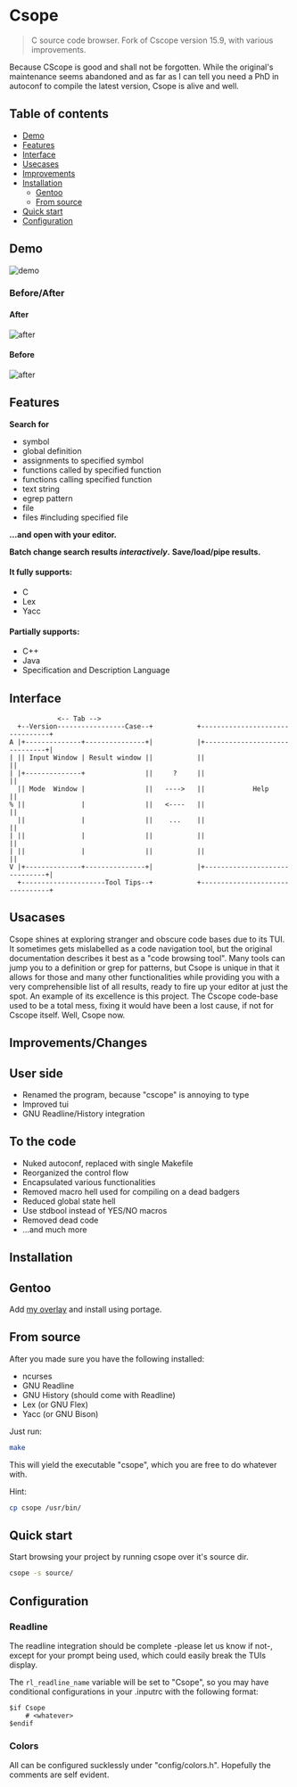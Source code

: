 # Csope
> C source code browser.
> Fork of Cscope version 15.9, with various improvements.

Because CScope is good and shall not be forgotten.
While the original's maintenance seems abandoned and
as far as I can tell you need a PhD in autoconf to compile the latest version,
Csope is alive and well.

## Table of contents
- [Demo](#demo)
- [Features](#features)
- [Interface](#interface)
- [Usecases](#usecases)
- [Improvements](#improvements)
- [Installation](#installation)
  - [Gentoo](#gentoo)
  - [From source](#from-source)
- [Quick start](#quick-start)
- [Configuration](#Configuration)

## Demo
![demo](documentation/csope.GIF)

### Before/After
#### After
![after](documentation/after.jpg)
#### Before
![after](documentation/before.jpg)

## Features

**Search for**
 + symbol
 + global definition
 + assignments to specified symbol
 + functions called by specified function
 + functions calling specified function
 + text string
 + egrep pattern
 + file
 + files #including specified file

**...and open with your editor.**

**Batch change search results _interactively_.**
**Save/load/pipe results.**

#### It fully supports:
 + C
 + Lex
 + Yacc
#### Partially supports:
 + C++
 + Java
 + Specification and Description Language

## Interface
	            <-- Tab -->
	  +--Version-----------------Case--+           +--------------------------------+
	A |+--------------+---------------+|           |+------------------------------+|
	| || Input Window | Result window ||           ||                              ||
	| |+--------------+               ||     ?     ||                              ||
	  || Mode  Window |               ||   ---->   ||            Help              ||
	% ||              |               ||   <----   ||                              ||
	  ||              |               ||    ...    ||                              ||
	| ||              |               ||           ||                              ||
	| ||              |               ||           ||                              ||
	V |+--------------+---------------+|           |+------------------------------+|
	  +---------------------Tool Tips--+           +--------------------------------+

## Usacases
Csope shines at exploring stranger and obscure code bases due to its TUI.
It sometimes gets mislabelled as a code navigation tool,
but the original documentation describes it best as a "code browsing tool".
Many tools can jump you to a definition or grep for patterns,
but Csope is unique in that it allows for those and many other functionalities
while providing you with a very comprehensible list of all results,
ready to fire up your editor at just the spot.
An example of its excellence is this project. The Cscope code-base used to be a total mess,
fixing it would have been a lost cause, if not for Cscope itself.
Well, Csope now.

## Improvements/Changes

## User side
+ Renamed the program, because "cscope" is annoying to type
+ Improved tui
+ GNU Readline/History integration
## To the code
+ Nuked autoconf, replaced with single Makefile
+ Reorganized the control flow
+ Encapsulated various functionalities
+ Removed macro hell used for compiling on a dead badgers
+ Reduced global state hell
+ Use stdbool instead of YES/NO macros
+ Removed dead code
+ ...and much more

## Installation

## Gentoo
Add [my overlay](https://bis64wqhh3louusbd45iyj76kmn4rzw5ysawyan5bkxwyzihj67c5lid.onion/anon/agvxov-overlay.git)
and install using portage.

## From source

After you made sure you have the following installed:
+ ncurses
+ GNU Readline
+ GNU History (should come with Readline)
+ Lex (or GNU Flex)
+ Yacc (or GNU Bison)

Just run:
```sh
make
```

This will yield the executable "csope", which you are free to do whatever with.

Hint:
```sh
cp csope /usr/bin/
```

## Quick start
Start browsing your project by running csope over it's source dir.

```sh
csope -s source/
```

## Configuration

### Readline
The readline integration should be complete -please let us know if not-, except for your prompt being used, which could easily break the TUIs display.

The `rl_readline_name` variable will be set to "Csope", so you may have conditional configurations in your .inputrc with the following format:
```
$if Csope
	# <whatever>
$endif
```

### Colors
All can be configured sucklessly under "config/colors.h". Hopefully the comments are self evident.
